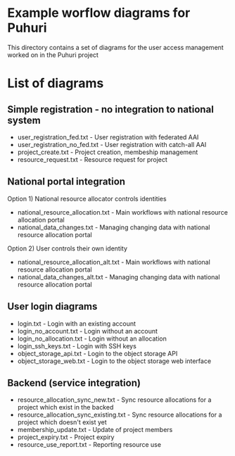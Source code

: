 # Example worflow diagrams for Puhuri

This directory contains a set of diagrams for the user access management worked on in the Puhuri project

# List of diagrams

## Simple registration - no integration to national system

 * user_registration_fed.txt - User registration with federated AAI
 * user_registration_no_fed.txt - User registration with catch-all AAI
 * project_create.txt - Project creation, membeship management
 * resource_request.txt - Resource request for project

## National portal integration

Option 1) National resource allocator controls identities

 * national_resource_allocation.txt - Main workflows with national resource allocation portal
 * national_data_changes.txt - Managing changing data with national resource allocation portal

Option 2) User controls their own identity
 
 * national_resource_allocation_alt.txt - Main workflows with national resource allocation portal
 * national_data_changes_alt.txt - Managing changing data with national resource allocation portal

## User login diagrams

 * login.txt - Login with an existing account
 * login_no_account.txt - Login without an account
 * login_no_allocation.txt - Login without an allocation
 * login_ssh_keys.txt - Login with SSH keys
 * object_storage_api.txt - Login to the object storage API
 * object_storage_web.txt - Login to the object storage web interface

## Backend (service integration)
 * resource_allocation_sync_new.txt - Sync resource allocations for a project which exist in the backed
 * resource_allocation_sync_existing.txt - Sync resource allocations for a project which doesn't exist yet
 * membership_update.txt - Update of project members
 * project_expiry.txt - Project expiry
 * resource_use_report.txt - Reporting resource use
